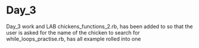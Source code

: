 # Day_3
Day_3 work and LAB
chickens_functions_2.rb, has been added to so that the user is asked for the name of the chicken to search for
while_loops_practise.rb, has all example rolled into one
